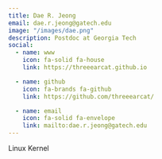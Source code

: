 ```yaml
---
title: Dae R. Jeong
email: dae.r.jeong@gatech.edu
image: "/images/dae.png"
description: Postdoc at Georgia Tech
social:
  - name: www
    icon: fa-solid fa-house
    link: https://threeearcat.github.io

  - name: github
    icon: fa-brands fa-github
    link: https://github.com/threeearcat/

  - name: email
    icon: fa-solid fa-envelope
    link: mailto:dae.r.jeong@gatech.edu
---
```


Linux Kernel
